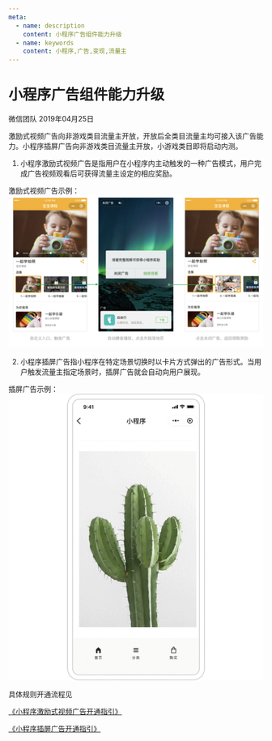 ```yaml
---
meta:
  - name: description
    content: 小程序广告组件能力升级
  - name: keywords
    content: 小程序,广告,变现,流量主
---
```


# 小程序广告组件能力升级

微信团队
2019年04月25日

激励式视频广告向非游戏类目流量主开放，开放后全类目流量主均可接入该广告能力。小程序插屏广告向非游戏类目流量主开放，小游戏类目即将启动内测。

1. 小程序激励式视频广告是指用户在小程序内主动触发的一种广告模式，用户完成广告视频观看后可获得流量主设定的相应奖励。

  激励式视频广告示例：
  ![激励式视频广告示例](./assets/2019-04-27-17-20-55.png)

2. 小程序插屏广告指小程序在特定场景切换时以卡片方式弹出的广告形式。当用户触发流量主指定场景时，插屏广告就会自动向用户展现。

  插屏广告示例：
  ![插屏广告示例](./assets/2019-04-27-17-24-01.png)

具体规则开通流程见

[《小程序激励式视频广告开通指引》](https://developers.weixin.qq.com/community/develop/doc/00060ef22cc00855a4681691c5bc01)

[《小程序插屏广告开通指引》](https://developers.weixin.qq.com/community/develop/doc/0002680c7f4960344578da0a756801)

